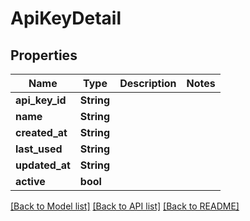 # ApiKeyDetail

## Properties

Name | Type | Description | Notes
------------ | ------------- | ------------- | -------------
**api_key_id** | **String** |  | 
**name** | **String** |  | 
**created_at** | **String** |  | 
**last_used** | **String** |  | 
**updated_at** | **String** |  | 
**active** | **bool** |  | 

[[Back to Model list]](../README.md#documentation-for-models) [[Back to API list]](../README.md#documentation-for-api-endpoints) [[Back to README]](../README.md)


